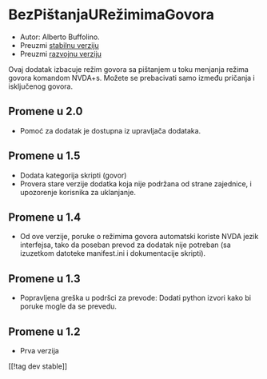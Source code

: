 # BezPištanjaURežimimaGovora #
*	 Autor: Alberto Buffolino.
*	 Preuzmi [stabilnu verziju][1]
*	 Preuzmi [razvojnu verziju][2]

Ovaj dodatak izbacuje režim govora sa pištanjem u toku menjanja režima
govora komandom NVDA+s. Možete se prebacivati samo između pričanja i
isključenog govora.

## Promene u 2.0 ##
*	 Pomoć za dodatak je dostupna iz upravljača dodataka.

## Promene u 1.5 ##
*	 Dodata kategorija skripti (govor)
*	 Provera stare verzije dodatka koja nije podržana od strane zajednice, i
   upozorenje korisnika za uklanjanje.

## Promene u 1.4 ##
*	 Od ove verzije, poruke o režimima govora automatski koriste NVDA jezik
   interfejsa, tako da poseban prevod za dodatak nije potreban (sa izuzetkom
   datoteke manifest.ini i dokumentacije skripti).

## Promene u 1.3 ##
*	 Popravljena greška u podršci za prevode: Dodati python izvori kako bi
   poruke mogle da se prevedu.

## Promene u 1.2 ##
*	 Prva verzija

[[!tag dev stable]]

[1]: https://www.nvaccess.org/addonStore/legacy?file=nb

[2]: https://www.nvaccess.org/addonStore/legacy?file=nb-dev
